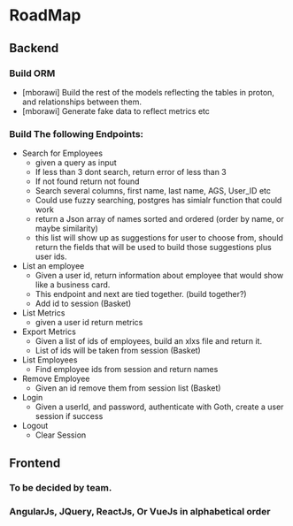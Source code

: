 # RoadMap

## Backend
### Build ORM
* [mborawi] Build the rest of the models reflecting the tables in proton, and relationships between them.
* [mborawi] Generate fake data to reflect metrics etc

### Build The following Endpoints:
* Search for Employees
	* given a query as input
	* If less than 3 dont search, return error of less than 3
	* If not found return not found
	* Search several columns, first name, last name, AGS, User_ID etc
	* Could use fuzzy searching, postgres has simialr function that could work
	* return a Json array of names sorted and ordered (order by name, or maybe similarity)
	* this list will show up as suggestions for user to choose from, should return the fields that will be used to build those suggestions plus user ids.
* List an employee
	* Given a user id, return information about employee that would show like a business card.
	* This endpoint and next are tied together. (build together?)
	* Add id to session (Basket)
* List Metrics
	* given a user id return metrics
* Export Metrics
	* Given a list of ids of employees, build an xlxs file and return it.
	* List of ids will be taken from session (Basket)
* List Employees
	* Find employee ids from session and return names
* Remove Employee
	* Given an id remove them from session list (Basket)
* Login
	* Given a userId, and password, authenticate with Goth, create a user session if success
* Logout
	* Clear Session


## Frontend
### To be decided by team.
### AngularJs, JQuery, ReactJs, Or VueJs in alphabetical order 